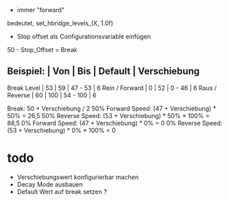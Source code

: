 - immer "forward"


bedeutet, set_hbridge_levels_(X, 1.0f)


- Stop offset als Configurationsvariable einfügen

50 - Stop_Offset = Break


Beispiel:
               | Von | Bis | Default  | Verschiebung
------------------------------------------------
Break Level    |  53 |  59 | 47 -  53 | 6
Rein / Forward |   0 |  52 |  0 -  46 | 6
Raus / Reverse |  60 | 100 | 54 - 100 | 6


Break: 50 + Verschiebung / 2
50% Forward Speed: (47 + Verschiebung) * 50% = 26,5
50% Reverse Speed: (53 + Verschiebung) * 50% * 100% = 88,5
0% Forward Speed: (47 + Verschiebung) * 0% = 0
0% Reverse Speed: (53 + Verschiebung) * 0% * 100% = 0



# todo
- Verschiebungswert konfigurierbar machen
- Decay Mode ausbauen
- Default Wert auf break setzen ?